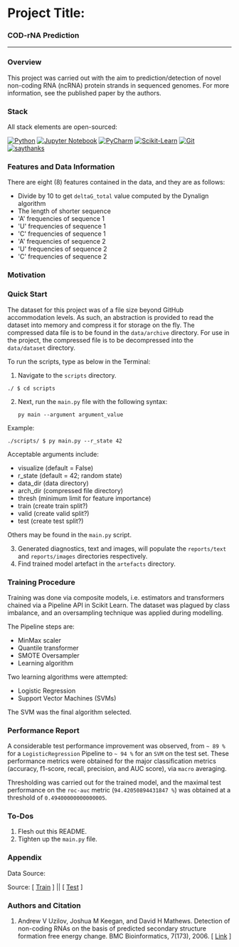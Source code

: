 # Project Title:
### COD-rNA Prediction
___
### Overview
This project was carried out with the aim to prediction/detection of novel non-coding RNA (ncRNA) protein strands in sequenced genomes. For more information, see the published paper by the authors.

### Stack
All stack elements are open-sourced:

[![Python](https://img.shields.io/badge/python-3670A0?style=for-the-badge&logo=python&logoColor=ffdd54)](https://www.python.org/downloads/release/python-360/)
[![Jupyter Notebook](https://img.shields.io/badge/jupyter-%23FA0F00.svg?style=for-the-badge&logo=jupyter&logoColor=white)](https://www.jupyter.org)
[![PyCharm](https://img.shields.io/badge/pycharm-143?style=for-the-badge&logo=pycharm&logoColor=black&color=black&labelColor=green)](https://www.jetbrains.com/pycharm/)
[![Scikit-Learn](https://img.shields.io/badge/scikit--learn-%23F7931E.svg?style=for-the-badge&logo=scikit-learn&logoColor=white)](https://scikit-learn.org/)
[![Git](https://img.shields.io/badge/git-%23F05033.svg?style=for-the-badge&logo=git&logoColor=white)](http://git-scm.com/)
[![saythanks](https://img.shields.io/badge/say-thanks-ff69b4.svg?&style=for-the-badge)](https://saythanks.io/to/kennethreitz)

### Features and Data Information
There are eight (8) features contained in the data, and they are as follows:
- Divide by 10 to get `deltaG_total` value computed by the Dynalign algorithm
- The length of shorter sequence
- 'A' frequencies of sequence 1
- 'U' frequencies of sequence 1
- 'C' frequencies of sequence 1
- 'A' frequencies of sequence 2
- 'U' frequencies of sequence 2
- 'C' frequencies of sequence 2

### Motivation


### Quick Start
The dataset for this project was of a file size beyond GitHub accommodation levels. As such, an abstraction is provided to read the dataset into memory and compress it for storage on the fly. The compressed data file is to be found in the `data/archive` directory. For use in the project, the compressed file is to be decompressed into the `data/dataset` directory.

To run the scripts, type as below in the Terminal:

1. Navigate to the `scripts` directory.
```
./ $ cd scripts
```
2. Next, run the `main.py` file with the following syntax:

    `py main --argument argument_value`

Example:

```
./scripts/ $ py main.py --r_state 42
```
Acceptable arguments include:
- visualize (default = False)
- r_state (default = 42; random state)
- data_dir (data directory)
- arch_dir (compressed file directory)
- thresh (minimum limit for feature importance)
- train (create train split?)
- valid (create valid split?)
- test (create test split?)

Others may be found in the `main.py` script.

3. Generated diagnostics, text and images, will populate the `reports/text` and `reports/images` directories respectively.
4. Find trained model artefact in the `artefacts` directory.

### Training Procedure
Training was done via composite models, i.e. estimators and transformers chained via a Pipeline API in Scikit Learn. The dataset was plagued by class imbalance, and an oversampling technique was applied during modelling.

The Pipeline steps are:
- MinMax scaler
- Quantile transformer
- SMOTE Oversampler
- Learning algorithm

Two learning algorithms were attempted:
- Logistic Regression
- Support Vector Machines (SVMs)

The SVM was the final algorithm selected.

### Performance Report
A considerable test performance improvement was observed, from `~ 89 %` for a `LogisticRegression` Pipeline to `~ 94 %` for an `SVM` on the test set. These performance metrics were obtained for the major classification metrics (accuracy, f1-score, recall, precision, and AUC score), via `macro` averaging.

Thresholding was carried out for the trained model, and the maximal test performance on the `roc-auc` metric (`94.42050894431847 %`) was obtained at a threshold of `0.49400000000000005`.

### To-Dos
1. Flesh out this README.
2. Tighten up the `main.py` file.

### Appendix

Data Source:

Source: [ [Train](https://www.csie.ntu.edu.tw/~cjlin/libsvmtools/datasets/binary/cod-rna) ] || [ [Test](https://www.csie.ntu.edu.tw/~cjlin/libsvmtools/datasets/binary/cod-rna.t) ]

### Authors and Citation

1. Andrew V Uzilov, Joshua M Keegan, and David H Mathews. Detection of non-coding RNAs on the basis of predicted secondary structure formation free energy change. BMC Bioinformatics, 7(173), 2006. [ [Link](https://pubmed.ncbi.nlm.nih.gov/16566836/) ]


